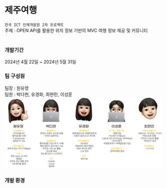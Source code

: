 # 제주여행
`한국 ICT 인재개발원 2차 프로젝트`<br>
주제 : OPEN API를 활용한 위치 정보 기반의 MVC 여행 정보 제공 및 커뮤니티<br><br>

### 개발기간
2024년 4월 22일 ~ 2024년 5월 31일

### 팀 구성원
팀장 : 원유영<br>
팀원 : 박다현, 유경화, 최현민, 이성훈<br>
![팀 구성원](https://github.com/o0oiiiiing/ICT_project02/blob/main/%ED%8C%80%20%EA%B5%AC%EC%84%B1%EC%9B%90.png)


### 개발 환경



